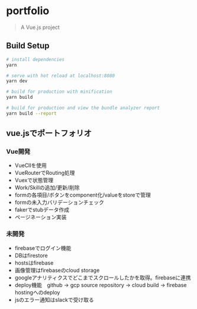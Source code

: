 # portfolio

> A Vue.js project

## Build Setup

``` bash
# install dependencies
yarn

# serve with hot reload at localhost:8080
yarn dev

# build for production with minification
yarn build

# build for production and view the bundle analyzer report
yarn build --report
```

## vue.jsでポートフォリオ

### Vue開発

- VueClIを使用
- VueRouterでRouting処理
- Vuexで状態管理
- Work/Skillの追加/更新/削除
- formの各項目/ボタンをcomponent化/valueをstoreで管理
- formの未入力バリデーションチェック
- fakerでstubデータ作成
- ページネーション実装

### 未開発

- firebaseでログイン機能
- DBはfirestore
- hostsはfirebase
- 画像管理はfirebaseのcloud storage
- googleアナリティクスでどこまでスクロールしたかを取得。firebaseに連携
- deploy機能　github -> gcp source repository -> cloud build -> firebase hostingへのdeploy
- jsのエラー通知はslackで受け取る
